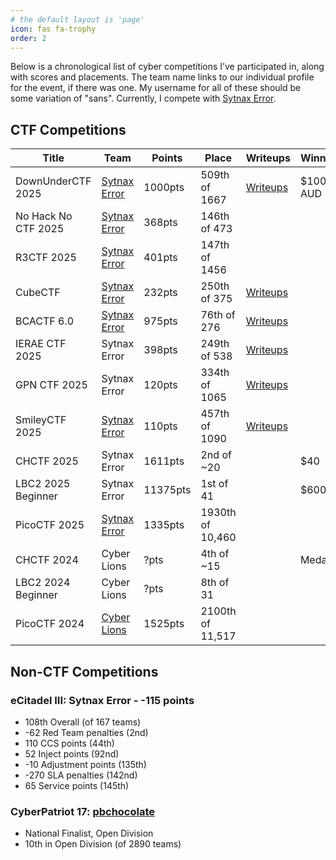 ```yaml
---
# the default layout is 'page'
icon: fas fa-trophy
order: 2
---
```


Below is a chronological list of cyber competitions I’ve participated in, along with scores and placements. The team name links to our individual profile for the event, if there was one. My username for all of these should be some variation of "sans". Currently, I compete with [Sytnax Error](https://ctftime.org/team/365677).

## CTF Competitions

| Title | Team | Points | Place |  Writeups | Winnings | Notes |
| ----- | ---- | ------ | ----- | --------- | -------- | ----- |
| DownUnderCTF 2025 | [Sytnax Error](https://2025.duc.tf/teams/1848) | 1000pts | 509th of 1667 | [Writeups](/categories/downunderctf-2025) | $100 AUD | More info soon! |
| No Hack No CTF 2025 | [Sytnax Error](https://nhnc.ic3dt3a.org/teams/33) | 368pts | 146th of 473 | | | |
| R3CTF 2025 | [Sytnax Error](https://ctf2025.r3kapig.com/games/1/teams/300) | 401pts | 147th of 1456 | | | |
| CubeCTF | [Sytnax Error](https://cubectf.com/teams/291) | 232pts | 250th of 375 | [Writeups](/categories/cubectf) | |
| BCACTF 6.0 | [Sytnax Error](https://play.bcactf.com/teams/70) | 975pts | 76th of 276 | [Writeups](/categories/bcactf-6-0) | |
| IERAE CTF 2025 | Sytnax Error | 398pts | 249th of 538 | [Writeups](/categories/ierae-ctf-2025/) | |
| GPN CTF 2025 | Sytnax Error | 120pts | 334th of 1065 | [Writeups](/categories/gpn-ctf-2025) | |
| SmileyCTF 2025 | [Sytnax Error](https://play.ctf.gg/profile/eYPIor_XVEJ2xog7iLugF) | 110pts | 457th of 1090 | [Writeups](/categories/smileyctf-2025) | |
| CHCTF 2025 | Sytnax Error | 1611pts | 2nd of ~20 | | $40 | In-Person |
| LBC2 2025 Beginner | Sytnax Error | 11375pts | 1st of 41 | | $600 | In-Person |
| PicoCTF 2025 | [Sytnax Error](https://play.picoctf.org/teams/15354) | 1335pts | 1930th of 10,460 | | | |
| CHCTF 2024 | Cyber Lions | ?pts | 4th of ~15 | | Medals | In-Person |
| LBC2 2024 Beginner | Cyber Lions | ?pts | 8th of 31 | | | In-Person |
| PicoCTF 2024 | [Cyber Lions](https://play.picoctf.org/teams/9972) | 1525pts | 2100th of 11,517 | | | |


## Non-CTF Competitions

### eCitadel III: Sytnax Error - -115 points
* 108th Overall (of 167 teams)
* -62 Red Team penalties (2nd)
* 110 CCS points (44th)
* 52 Inject points (92nd)
* -10 Adjustment points (135th)
* -270 SLA penalties (142nd)
* 65 Service points (145th)

### CyberPatriot 17: [pbchocolate](https://www.uscyberpatriot.org/Documents/CP17_Program_2025_web.pdf#page=11)
* National Finalist, Open Division
* 10th in Open Division (of 2890 teams)
